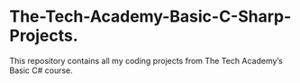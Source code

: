 # The-Tech-Academy-Basic-C-Sharp-Projects.
This repository contains all my coding projects from The Tech Academy’s Basic C# course.
